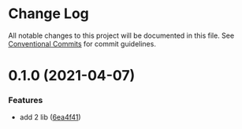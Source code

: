# Change Log

All notable changes to this project will be documented in this file.
See [Conventional Commits](https://conventionalcommits.org) for commit guidelines.

# 0.1.0 (2021-04-07)


### Features

* add 2 lib ([6ea4f41](https://github.com/rudywaltz/monorepo-test/commit/6ea4f4132e5969bc8fac2d392be5e7dc3bd699b0))
